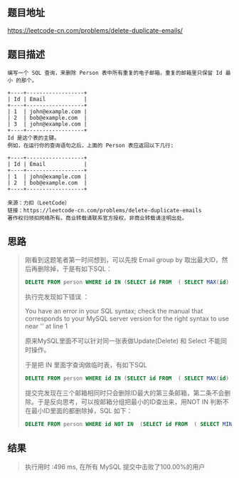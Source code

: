 
## 题目地址
https://leetcode-cn.com/problems/delete-duplicate-emails/

## 题目描述
```
编写一个 SQL 查询，来删除 Person 表中所有重复的电子邮箱，重复的邮箱里只保留 Id 最小 的那个。

+----+------------------+
| Id | Email            |
+----+------------------+
| 1  | john@example.com |
| 2  | bob@example.com  |
| 3  | john@example.com |
+----+------------------+
Id 是这个表的主键。
例如，在运行你的查询语句之后，上面的 Person 表应返回以下几行:

+----+------------------+
| Id | Email            |
+----+------------------+
| 1  | john@example.com |
| 2  | bob@example.com  |
+----+------------------+

来源：力扣（LeetCode）
链接：https://leetcode-cn.com/problems/delete-duplicate-emails
著作权归领扣网络所有。商业转载请联系官方授权，非商业转载请注明出处。
```

## 思路

> 刚看到这题笔者第一时间想到，可以先按 Email group by 取出最大ID，然后再删除掉，于是有如下SQL：
>
> ```sql
> DELETE FROM person WHERE id IN (SELECT id FROM  ( SELECT MAX(id) AS id FROM person GROUP BY email HAVING COUNT(1)>1 )
> ```
>
> 执行完发现如下错误 ：
>
> You have an error in your SQL syntax; check the manual that corresponds to your MySQL server version for the right syntax to use near '' at line 1
>
> 原来MySQL里面不可以针对同一张表做Update(Delete) 和 Select 不能同时操作。
>
> 于是把 IN 里面字查询做临时表，有如下SQL
>
> ```sql
> DELETE FROM person WHERE id IN (SELECT id FROM  ( SELECT MAX(id) AS id FROM person GROUP BY email HAVING COUNT(1)>1) AS a )
> ```
>
> 提交完发现在三个邮箱相同时只会删除ID最大的第三条邮箱，第二条不会删除。于是反向思考，可以按邮箱分组把最小的ID查出来，用NOT IN 判断不在最小ID里面的都删除掉，SQL 如下：
>
> ```sql
> DELETE FROM person WHERE id NOT IN  (SELECT id FROM  ( SELECT MIN(id) AS id FROM person GROUP BY email) AS a )
> ```
>
> 

## 结果

> 执行用时 :496 ms, 在所有 MySQL 提交中击败了100.00%的用户